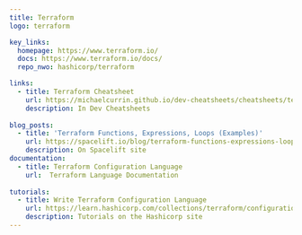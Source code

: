 ```yaml
---
title: Terraform
logo: terraform

key_links:
  homepage: https://www.terraform.io/
  docs: https://www.terraform.io/docs/
  repo_nwo: hashicorp/terraform

links:
  - title: Terraform Cheatsheet
    url: https://michaelcurrin.github.io/dev-cheatsheets/cheatsheets/terraform/
    description: In Dev Cheatsheets
    
blog_posts:
  - title: 'Terraform Functions, Expressions, Loops (Examples)'
    url: https://spacelift.io/blog/terraform-functions-expressions-loops
    description: On Spacelift site
documentation:
  - title: Terraform Configuration Language
    url:  Terraform Language Documentation 
    
tutorials:
  - title: Write Terraform Configuration Language
    url: https://learn.hashicorp.com/collections/terraform/configuration-language
    description: Tutorials on the Hashicorp site
---
```

